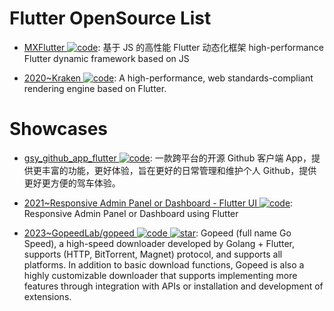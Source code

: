 # Flutter OpenSource List

- [MXFlutter ![code](https://ng-tech.icu/assets/code.svg)](https://github.com/TGIF-iMatrix/MXFlutter): 基于 JS 的高性能 Flutter 动态化框架 high-performance Flutter dynamic framework based on JS

- [2020~Kraken ![code](https://ng-tech.icu/assets/code.svg)](https://github.com/openkraken/kraken): A high-performance, web standards-compliant rendering engine based on Flutter.

# Showcases

- [gsy_github_app_flutter ![code](https://ng-tech.icu/assets/code.svg)](https://github.com/CarGuo/gsy_github_app_flutter): 一款跨平台的开源 Github 客户端 App，提供更丰富的功能，更好体验，旨在更好的日常管理和维护个人 Github，提供更好更方便的驾车体验。

- [2021~Responsive Admin Panel or Dashboard - Flutter UI ![code](https://ng-tech.icu/assets/code.svg)](https://github.com/abuanwar072/Flutter-Responsive-Admin-Panel-or-Dashboard): Responsive Admin Panel or Dashboard using Flutter

- [2023~GopeedLab/gopeed ![code](https://ng-tech.icu/assets/code.svg) ![star](https://img.shields.io/github/stars/GopeedLab/gopeed)](https://github.com/GopeedLab/gopeed): Gopeed (full name Go Speed), a high-speed downloader developed by Golang + Flutter, supports (HTTP, BitTorrent, Magnet) protocol, and supports all platforms. In addition to basic download functions, Gopeed is also a highly customizable downloader that supports implementing more features through integration with APIs or installation and development of extensions.
